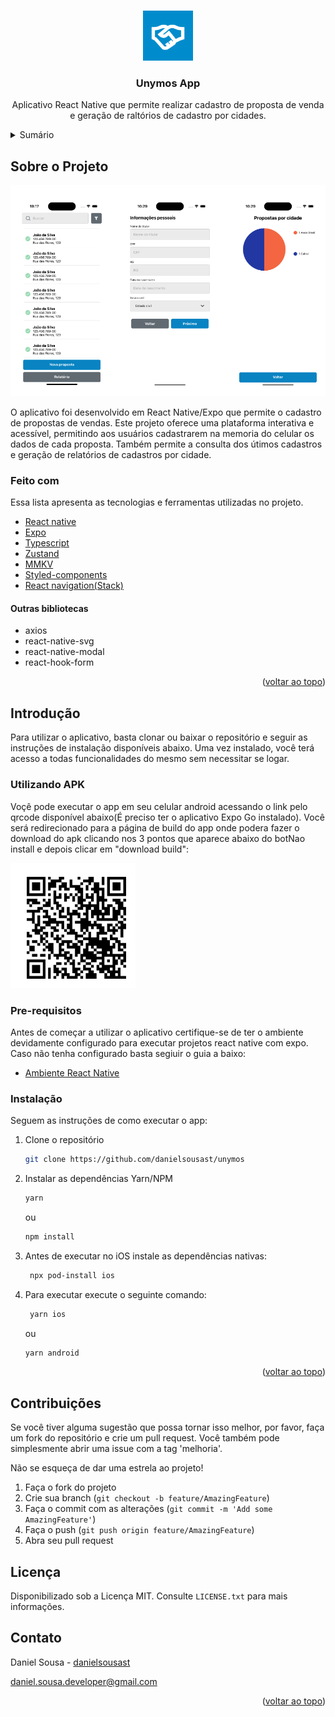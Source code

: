 <a name="readme-top"></a>

<br />
<div align="center">
    <img src="assets/icon.png" alt="Logo" width="80" height="80">

  <h3 align="center">Unymos App</h3>

  <p align="center">
   Aplicativo React Native que permite realizar cadastro de proposta de venda e geração de raltórios de cadastro por cidades.
  </p>
</div>

<details>
  <summary>Sumário</summary>
  <ol>
    <li>
      <a href="#sobre-o-projeto">Sobre o Projeto</a>
      <ul>
        <li><a href="#feito-com">Feito com</a></li>
      </ul>
    </li>
    <li>
      <a href="#introdução">Introdução</a>
      <ul>
        <li><a href="#pre-requisitos">Pre-requisitos</a></li>
        <li><a href="#instalação">Instalação</a></li>
      </ul>
    </li>
    <li><a href="#contribuições">Contribuições</a></li>
    <li><a href="#licença">Licença</a></li>
    <li><a href="#contato">Contato</a></li>
  </ol>
</details>

## Sobre o Projeto

<img src="assets/screens.png" alt="Logo"  >

O aplicativo foi desenvolvido em React Native/Expo que permite o cadastro de propostas de vendas. Este projeto oferece uma plataforma interativa e acessível, permitindo aos usuários cadastrarem na memoria do celular os dados de cada proposta. Também permite a consulta dos útimos cadastros e geração de relatórios de cadastros por cidade.

### Feito com

Essa lista apresenta as tecnologias e ferramentas utilizadas no projeto.

- [React native](https://reactnative.dev/)
- [Expo](https://expo.dev/)
- [Typescript](https://www.typescriptlang.org/)
- [Zustand](https://zustand-demo.pmnd.rs/)
- [MMKV](https://github.com/mrousavy/react-native-mmkv)
- [Styled-components](https://styled-components.com/)
- [React navigation(Stack)](https://reactnavigation.org/)

#### Outras bibliotecas

- axios
- react-native-svg
- react-native-modal
- react-hook-form

<p align="right">(<a href="#readme-top">voltar ao topo</a>)</p>

## Introdução

Para utilizar o aplicativo, basta clonar ou baixar o repositório e seguir as instruções de instalação disponíveis abaixo. Uma vez instalado, você terá acesso a todas funcionalidades do mesmo sem necessitar se logar.

### Utilizando APK

Voçê pode executar o app em seu celular android acessando o link pelo qrcode disponível abaixo(É preciso ter o aplicativo Expo Go instalado). Você será redirecionado para a página de build do app onde podera fazer o download do apk clicando nos 3 pontos que aparece abaixo do botNao install e depois clicar em "download build":

<img src="assets/qrcode.png" alt="QRCODE" width="200" height="200">

### Pre-requisitos

Antes de começar a utilizar o aplicativo certifique-se de ter o ambiente devidamente configurado para executar projetos react native com expo. Caso não tenha configurado basta segiuir o guia a baixo:

- [Ambiente React Native](https://react-native.rocketseat.dev/)

### Instalação

Seguem as instruções de como executar o app:

1. Clone o repositório
   ```sh
   git clone https://github.com/danielsousast/unymos
   ```
2. Instalar as dependências Yarn/NPM

   ```sh
   yarn
   ```

   ou

   ```sh
   npm install
   ```

3. Antes de executar no iOS instale as dependências nativas:

   ```sh
    npx pod-install ios
   ```

4. Para executar execute o seguinte comando:

   ```sh
    yarn ios
   ```

   ou

   ```sh
   yarn android
   ```

<p align="right">(<a href="#readme-top">voltar ao topo</a>)</p>

## Contribuições

Se você tiver alguma sugestão que possa tornar isso melhor, por favor, faça um fork do repositório e crie um pull request. Você também pode simplesmente abrir uma issue com a tag 'melhoria'.

Não se esqueça de dar uma estrela ao projeto!

1. Faça o fork do projeto
2. Crie sua branch (`git checkout -b feature/AmazingFeature`)
3. Faça o commit com as alterações (`git commit -m 'Add some AmazingFeature'`)
4. Faça o push (`git push origin feature/AmazingFeature`)
5. Abra seu pull request

## Licença

Disponibilizado sob a Licença MIT. Consulte `LICENSE.txt` para mais informações.

## Contato

Daniel Sousa - [danielsousast](https://www.linkedin.com/in/danielsousast/)

daniel.sousa.developer@gmail.com

<p align="right">(<a href="#readme-top">voltar ao topo</a>)</p>
